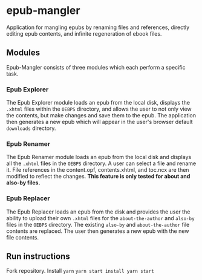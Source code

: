 # epub-mangler
Application for mangling epubs by renaming files and references, directly editing epub contents, and infinite regeneration of ebook files.

## Modules
Epub-Mangler consists of three modules which each perform a specific task.

### Epub Explorer
The Epub Explorer module loads an epub from the local disk, displays the `.xhtml` files within the `OEBPS` directory, and allows the user to not only view the contents, but make changes and save them to the epub.
The application then generates a new epub which will appear in the user's browser default `downloads` directory.

### Epub Renamer
The Epub Renamer module loads an epub from the local disk and displays all the `.xhtml` files in the `OEBPS` directory.
A user can select a file and rename it. File references in the content.opf, contents.xhtml, and toc.ncx are then modified to reflect the changes.
__This feature is only tested for about and also-by files.__

### Epub Replacer
The Epub Replacer loads an epub from the disk and provides the user the ability to upload their own `.xhtml` files for the `about-the-author` and `also-by` files in the `OEBPS` directory.
The existing `also-by` and `about-the-author` file contents are replaced.
The user then generates a new epub with the new file contents.

## Run instructions
Fork repository.
Install `yarn`
`yarn start install
yarn start`
